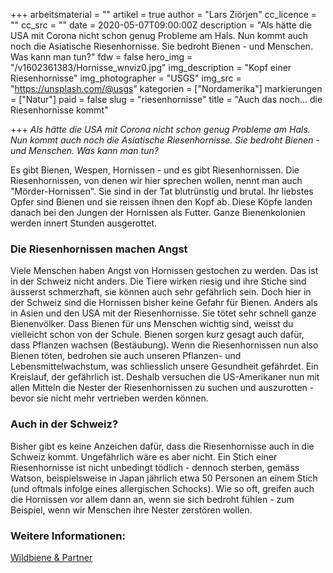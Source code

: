 +++
arbeitsmaterial = ""
artikel = true
author = "Lars Ziörjen"
cc_licence = ""
cc_src = ""
date = 2020-05-07T09:00:00Z
description = "Als hätte die USA mit Corona nicht schon genug Probleme am Hals. Nun kommt auch noch die Asiatische Riesenhornisse. Sie bedroht Bienen - und Menschen. Was kann man tun?"
fdw = false
hero_img = "/v1602361383/Hornisse_wnviz0.jpg"
img_description = "Kopf einer Riesenhornisse"
img_photographer = "USGS"
img_src = "https://unsplash.com/@usgs"
kategorien = ["Nordamerika"]
markierungen = ["Natur"]
paid = false
slug = "riesenhornisse"
title = "Auch das noch... die Riesenhornisse kommt"

+++
_Als hätte die USA mit Corona nicht schon genug Probleme am Hals. Nun kommt auch noch die Asiatische Riesenhornisse. Sie bedroht Bienen - und Menschen. Was kann man tun?_

Es gibt Bienen, Wespen, Hornissen - und es gibt Riesenhornissen. Die Riesenhornissen, von denen wir hier sprechen wollen, nennt man auch "Mörder-Hornissen". Sie sind in der Tat blutrünstig und brutal. Ihr liebstes Opfer sind Bienen und sie reissen ihnen den Kopf ab. Diese Köpfe landen danach bei den Jungen der Hornissen als Futter. Ganze Bienenkolonien werden innert Stunden ausgerottet.

### **Die Riesenhornissen machen Angst**

Viele Menschen haben Angst von Hornissen gestochen zu werden. Das ist in der Schweiz nicht anders. Die Tiere wirken riesig und ihre Stiche sind äusserst schmerzhaft, sie können auch sehr gefährlich sein. Doch hier in der Schweiz sind die Hornissen bisher keine Gefahr für Bienen. Anders als in Asien und den USA mit der Riesenhornisse. Sie tötet sehr schnell ganze Bienenvölker. Dass Bienen für uns Menschen wichtig sind, weisst du vielleicht schon von der Schule. Bienen sorgen kurz gesagt auch dafür, dass Pflanzen wachsen (Bestäubung). Wenn die Riesenhornissen nun also Bienen töten, bedrohen sie auch unseren Pflanzen- und Lebensmittelwachstum, was schliesslich unsere Gesundheit gefährdet. Ein Kreislauf, der gefährlich ist. Deshalb versuchen die US-Amerikaner nun mit allen Mitteln die Nester der Riesenhornissen zu suchen und auszurotten - bevor sie nicht mehr vertrieben werden können.

### **Auch in der Schweiz?**

Bisher gibt es keine Anzeichen dafür, dass die Riesenhornisse auch in die Schweiz kommt. Ungefährlich wäre es aber nicht. Ein Stich einer Riesenhornisse ist nicht unbedingt tödlich - dennoch sterben, gemäss Watson, beispielsweise in Japan jährlich etwa 50 Personen an einem Stich (und oftmals infolge eines allergischen Schocks). Wie so oft, greifen auch die Hornissen vor allem dann an, wenn sie sich bedroht fühlen - zum Beispiel, wenn wir Menschen ihre Nester zerstören wollen.

### Weitere Informationen:

[Wildbiene & Partner](www.wildbieneundpartner.ch)
